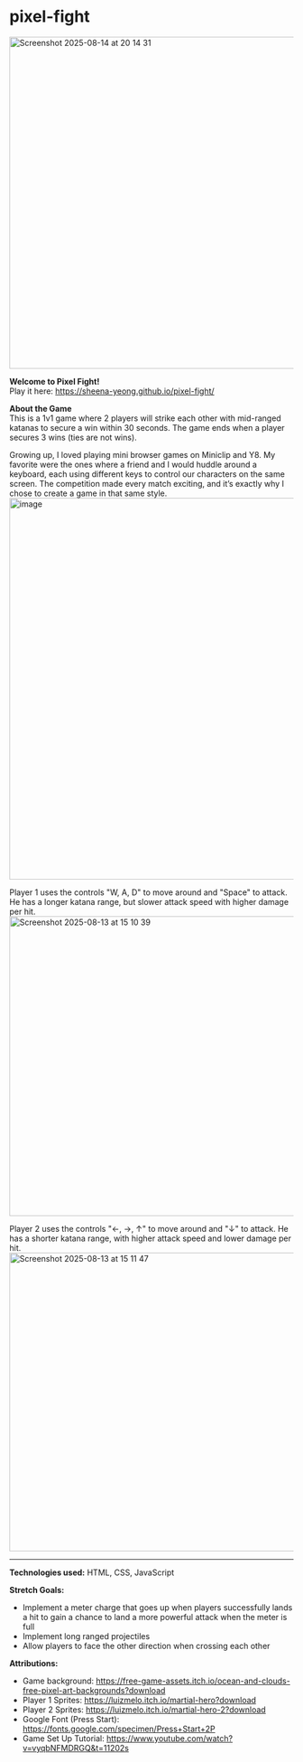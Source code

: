 # pixel-fight
<img width="1034" height="588" alt="Screenshot 2025-08-14 at 20 14 31" src="https://github.com/user-attachments/assets/aa851e9d-3800-4055-98df-5d1674e536b2" />

<strong>Welcome to Pixel Fight!</strong></br>
Play it here: https://sheena-yeong.github.io/pixel-fight/

<strong>About the Game</strong></br>
This is a 1v1 game where 2 players will strike each other with mid-ranged katanas to secure a win within 30 seconds. The game ends when a player secures 3 wins (ties are not wins). 

Growing up, I loved playing mini browser games on Miniclip and Y8. My favorite were the ones where a friend and I would huddle around a keyboard, each using different keys to control our characters on the same screen. The competition made every match exciting, and it’s exactly why I chose to create a game in that same style.
<img width="1045" height="676" alt="image" src="https://github.com/user-attachments/assets/f5bf2de0-6e39-40fa-9296-90b48956d4e0" />

Player 1 uses the controls "W, A, D" to move around and "Space" to attack. He has a longer katana range, but slower attack speed with higher damage per hit.
<img width="950" height="531" alt="Screenshot 2025-08-13 at 15 10 39" src="https://github.com/user-attachments/assets/5ad118a7-9f2c-4218-b6f4-08cd993278c0" />

Player 2 uses the controls "←, →, ↑" to move around and "↓" to attack. He has a shorter katana range, with higher attack speed and lower damage per hit.
<img width="946" height="529" alt="Screenshot 2025-08-13 at 15 11 47" src="https://github.com/user-attachments/assets/a8658cc7-96a1-4547-91d2-1ca2ad72a648" />

--------------------------------------------------------------------
<strong>Technologies used:</strong> HTML, CSS, JavaScript

<strong>Stretch Goals:</strong>
- Implement a meter charge that goes up when players successfully lands a hit to gain a chance to land a more powerful attack when the meter is full
- Implement long ranged projectiles
- Allow players to face the other direction when crossing each other

<strong>Attributions:</strong>
- Game background: https://free-game-assets.itch.io/ocean-and-clouds-free-pixel-art-backgrounds?download
- Player 1 Sprites: https://luizmelo.itch.io/martial-hero?download
- Player 2 Sprites: https://luizmelo.itch.io/martial-hero-2?download
- Google Font (Press Start): https://fonts.google.com/specimen/Press+Start+2P
- Game Set Up Tutorial: https://www.youtube.com/watch?v=vyqbNFMDRGQ&t=11202s
